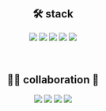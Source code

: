<!-- [![Hits](https://hits.seeyoufarm.com/api/count/incr/badge.svg?url=https%3A%2F%2Fgithub.com%2FJihoKevin%2Fhit-counter&count_bg=%2379C83D&title_bg=%23555555&icon=android.svg&icon_color=%23E7E7E7&title=hits&edge_flat=false)](https://hits.seeyoufarm.com) -->

<div align="center">

 <div align=center><h2> 🛠 stack  </h2><div>
      
  <img src="https://img.shields.io/badge/Java-007396?style=for-the-badge&logo=java&logoColor=white">
  <img src="https://img.shields.io/badge/Kotlin-7F52FF?style=for-the-badge&logo=kotlin&logoColor=white">
  <img src="https://img.shields.io/badge/Android-3DDC84?style=for-the-badge&logo=android&logoColor=white">
  <img src="https://img.shields.io/badge/ReactiveX-B7178C?style=for-the-badge&logo=ReactiveX&logoColor=white">
  <img src="https://img.shields.io/badge/SQLite-003B57?style=for-the-badge&logo=SQLite&logoColor=white">
  <br><br><br>
<div align=center><h2>👨‍💻 collaboration 🤝</h2><div>
      <div align = center>  
  <img src="https://img.shields.io/badge/github-181717?style=for-the-badge&logo=github&logoColor=white">   
  <img src="https://img.shields.io/badge/Slack-4A154B?style=for-the-badge&logo=Slack&logoColor=white">                
  <img src="https://img.shields.io/badge/Asana-ED145B?style=for-the-badge&logo=Asana&logoColor=white">                         
  <img src="https://img.shields.io/badge/Jira-0052CC?style=for-the-badge&logo=Jira&logoColor=white">                         
  <br>
      </div>
  
</div>
<!---
JihoKevin/JihoKevin is a ✨ special ✨ repository because its `README.md` (this file) appears on your GitHub profile.
You can click the Preview link to take a look at your changes.
--->
